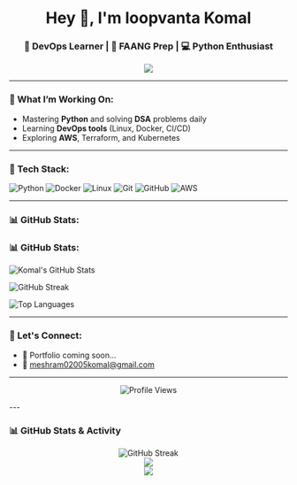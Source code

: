 <h1 align="center">Hey 👋, I'm loopvanta Komal</h1>
<h3 align="center">🚀 DevOps Learner | 🧠 FAANG Prep | 💻 Python Enthusiast</h3>

<p align="center">
  <img src="https://readme-typing-svg.demolab.com?font=Fira+Code&size=20&pause=1000&color=00F7FF&center=true&vCenter=true&width=435&lines=Python+Dev+in+progress...;DevOps+Engineer+in+making...;FAANG+ready+by+Oct!">
</p>

---

### 🚧 What I’m Working On:
- Mastering **Python** and solving **DSA** problems daily
- Learning **DevOps tools** (Linux, Docker, CI/CD)
- Exploring **AWS**, Terraform, and Kubernetes

---

### 🧰 Tech Stack:
![Python](https://img.shields.io/badge/Python-3776AB?style=for-the-badge&logo=python&logoColor=white)
![Docker](https://img.shields.io/badge/Docker-2496ED?style=for-the-badge&logo=docker&logoColor=white)
![Linux](https://img.shields.io/badge/Linux-FCC624?style=for-the-badge&logo=linux&logoColor=black)
![Git](https://img.shields.io/badge/Git-F05032?style=for-the-badge&logo=git&logoColor=white)
![GitHub](https://img.shields.io/badge/GitHub-181717?style=for-the-badge&logo=github&logoColor=white)
![AWS](https://img.shields.io/badge/AWS-232F3E?style=for-the-badge&logo=amazonaws&logoColor=white)

---

### 📊 GitHub Stats:
### 📊 GitHub Stats:

![Komal's GitHub Stats](https://github-readme-stats.vercel.app/api?username=loopvanta&show_icons=true&theme=tokyonight)

![GitHub Streak](https://streak-stats.demolab.com?user=loopvanta&theme=tokyonight)

![Top Languages](https://github-readme-stats.vercel.app/api/top-langs/?username=loopvanta&layout=compact&theme=tokyonight)


---

### 🔗 Let's Connect:

- 🌱 Portfolio coming soon...
- 📨 meshram02005komal@gmail.com

---

<p align="center">
  <img src="https://komarev.com/ghpvc/?username=loopvanta&color=blue" alt="Profile Views" />
</p>
---

### 📊 GitHub Stats & Activity

<p align="center">
  <img src="https://github-readme-streak-stats.herokuapp.com?user=loopvanta&theme=radical&hide_border=true" alt="GitHub Streak"/>
  <br/>
  <img src="https://github-readme-stats.vercel.app/api?username=loopvanta&show_icons=true&theme=tokyonight&hide_border=true"/>
  <br/>
  <img src="https://github-readme-stats.vercel.app/api/top-langs/?username=loopvanta&layout=compact&theme=tokyonight&hide_border=true"/>
</p>
